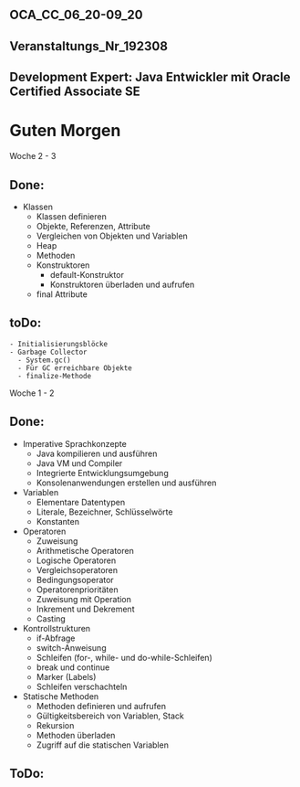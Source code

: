 ## OCA_CC_06_20-09_20
## Veranstaltungs_Nr_192308
## Development Expert: Java Entwickler mit Oracle Certified Associate SE

# Guten Morgen

Woche 2 - 3

## Done:
- Klassen
    - Klassen definieren
    - Objekte, Referenzen, Attribute
    - Vergleichen von Objekten und Variablen
    - Heap
    - Methoden
    - Konstruktoren
      - default-Konstruktor
      - Konstruktoren überladen und aufrufen
    - final Attribute
    
## toDo:
    - Initialisierungsblöcke
    - Garbage Collector
      - System.gc()
      - Für GC erreichbare Objekte
      - finalize-Methode

Woche 1 - 2

## Done:
- Imperative Sprachkonzepte
    - Java kompilieren und ausführen
     - Java VM und Compiler
     - Integrierte Entwicklungsumgebung
     - Konsolenanwendungen erstellen und ausführen
- Variablen
     - Elementare Datentypen
     - Literale, Bezeichner, Schlüsselwörte
     - Konstanten
- Operatoren
     - Zuweisung
     - Arithmetische Operatoren
     - Logische Operatoren
     - Vergleichsoperatoren
     - Bedingungsoperator
     - Operatorenprioritäten
     - Zuweisung mit Operation
     - Inkrement und Dekrement
     - Casting
- Kontrollstrukturen
     - if-Abfrage
     - switch-Anweisung
     - Schleifen (for-, while- und do-while-Schleifen)
     - break und continue
     - Marker (Labels)
     - Schleifen verschachteln
- Statische Methoden
     - Methoden definieren und aufrufen
     - Gültigkeitsbereich von Variablen, Stack
     - Rekursion
     - Methoden überladen
     - Zugriff auf die statischen Variablen    
## ToDo:

